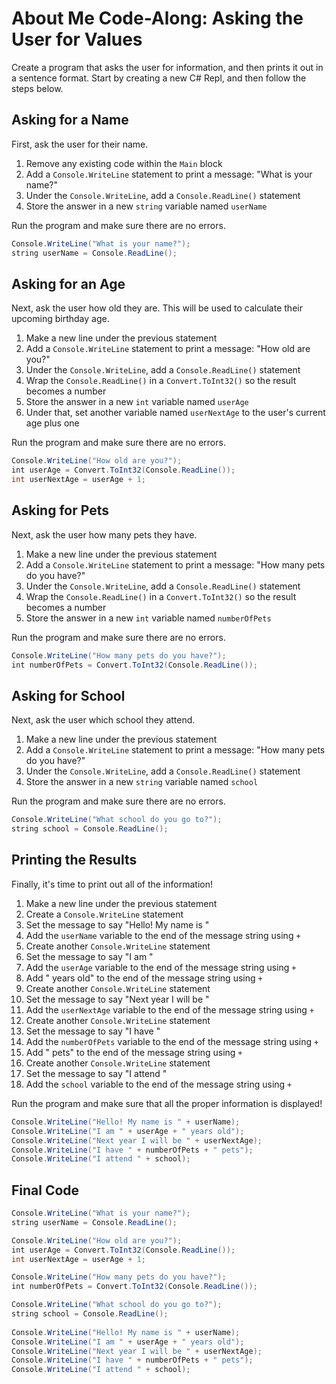 # About Me Code-Along: Asking the User for Values
Create a program that asks the user for information, and then prints it out in a sentence format. Start by creating a new C# Repl, and then follow the steps below.

## Asking for a Name
First, ask the user for their name.

1. Remove any existing code within the `Main` block
1. Add a `Console.WriteLine` statement to print a message: "What is your name?"
1. Under the `Console.WriteLine`, add a `Console.ReadLine()` statement
1. Store the answer in a new `string` variable named `userName`

Run the program and make sure there are no errors.

```cs
Console.WriteLine("What is your name?");
string userName = Console.ReadLine();
```

## Asking for an Age
Next, ask the user how old they are. This will be used to calculate their upcoming birthday age.

1. Make a new line under the previous statement
1. Add a `Console.WriteLine` statement to print a message: "How old are you?"
1. Under the `Console.WriteLine`, add a `Console.ReadLine()` statement
1. Wrap the `Console.ReadLine()` in a `Convert.ToInt32()` so the result becomes a number
1. Store the answer in a new `int` variable named `userAge`
1. Under that, set another variable named `userNextAge` to the user's current age plus one

Run the program and make sure there are no errors.

```cs
Console.WriteLine("How old are you?");
int userAge = Convert.ToInt32(Console.ReadLine());
int userNextAge = userAge + 1;
```

## Asking for Pets
Next, ask the user how many pets they have.

1. Make a new line under the previous statement
1. Add a `Console.WriteLine` statement to print a message: "How many pets do you have?"
1. Under the `Console.WriteLine`, add a `Console.ReadLine()` statement
1. Wrap the `Console.ReadLine()` in a `Convert.ToInt32()` so the result becomes a number
1. Store the answer in a new `int` variable named `numberOfPets`

Run the program and make sure there are no errors.

```cs
Console.WriteLine("How many pets do you have?");
int numberOfPets = Convert.ToInt32(Console.ReadLine());
```

## Asking for School
Next, ask the user which school they attend.

1. Make a new line under the previous statement
1. Add a `Console.WriteLine` statement to print a message: "How many pets do you have?"
1. Under the `Console.WriteLine`, add a `Console.ReadLine()` statement
1. Store the answer in a new `string` variable named `school`

Run the program and make sure there are no errors.

```cs
Console.WriteLine("What school do you go to?");
string school = Console.ReadLine();
```

## Printing the Results
Finally, it's time to print out all of the information!

1. Make a new line under the previous statement
1. Create a `Console.WriteLine` statement
1. Set the message to say "Hello! My name is "
1. Add the `userName` variable to the end of the message string using `+`
1. Create another `Console.WriteLine` statement
1. Set the message to say "I am "
1. Add the `userAge` variable to the end of the message string using `+`
1. Add " years old" to the end of the message string using `+`
1. Create another `Console.WriteLine` statement
1. Set the message to say "Next year I will be "
1. Add the `userNextAge` variable to the end of the message string using `+`
1. Create another `Console.WriteLine` statement
1. Set the message to say "I have "
1. Add the `numberOfPets` variable to the end of the message string using `+`
1. Add " pets" to the end of the message string using `+`
1. Create another `Console.WriteLine` statement
1. Set the message to say "I attend "
1. Add the `school` variable to the end of the message string using `+`

Run the program and make sure that all the proper information is displayed!

```cs
Console.WriteLine("Hello! My name is " + userName);
Console.WriteLine("I am " + userAge + " years old");
Console.WriteLine("Next year I will be " + userNextAge);
Console.WriteLine("I have " + numberOfPets + " pets");
Console.WriteLine("I attend " + school);
```

## Final Code
```cs
Console.WriteLine("What is your name?");
string userName = Console.ReadLine();

Console.WriteLine("How old are you?");
int userAge = Convert.ToInt32(Console.ReadLine());
int userNextAge = userAge + 1;

Console.WriteLine("How many pets do you have?");
int numberOfPets = Convert.ToInt32(Console.ReadLine());

Console.WriteLine("What school do you go to?");
string school = Console.ReadLine();
 
Console.WriteLine("Hello! My name is " + userName);
Console.WriteLine("I am " + userAge + " years old");
Console.WriteLine("Next year I will be " + userNextAge);
Console.WriteLine("I have " + numberOfPets + " pets");
Console.WriteLine("I attend " + school);
```